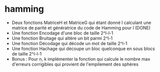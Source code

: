 # hamming

 * Deux fonctions MatriceH et MatriceG qui étant donné l calculant une matrice de parité et génératrice du code de Hamming pour l (DONE)
 * Une fonction Encodage d'une bloc de taille 2^l-l-1
 * Une fonction Bruitage qui altère un bit parmi 2^l-1
 * Une fonction Décodage qui décode un mot de taille 2^l-1
 * Une fonction Hachage qui découpe un bloc quelconque en sous blocs de taille 2^l-l-1
 * Bonus : Pour n, k implémenter la fonction qui calcule le nombre max d'erreurs corrigibles qui provient de l'empilement des sphères